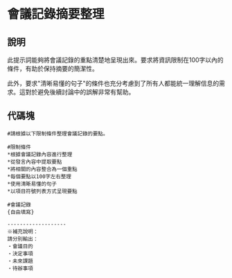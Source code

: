 # 會議記錄摘要整理

## 說明
此提示詞能夠將會議記錄的重點清楚地呈現出來。要求將資訊限制在100字以內的條件，有助於保持摘要的簡潔性。

此外，要求"清晰易懂的句子"的條件也充分考慮到了所有人都能統一理解信息的需求。這對於避免後續討論中的誤解非常有幫助。

## 代碼塊

```plaintext
#請根據以下限制條件整理會議記錄的要點。

#限制條件
*根據會議記錄內容進行整理
*從發言內容中提取要點
*將相關的內容整合為一個重點
*每個要點以100字左右整理
*使用清晰易懂的句子
*以項目符號列表方式呈現要點

#會議記錄
{自由填寫}

-------------------
※補充說明：
請分別輸出：
・會議目的
・決定事項
・未來課題
・待辦事項
